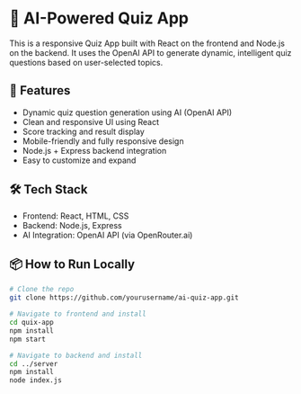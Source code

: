 # 🧠 AI-Powered Quiz App

This is a responsive Quiz App built with React on the frontend and Node.js on the backend. It uses the OpenAI API to generate dynamic, intelligent quiz questions based on user-selected topics.

## 🚀 Features
- Dynamic quiz question generation using AI (OpenAI API)
- Clean and responsive UI using React
- Score tracking and result display
- Mobile-friendly and fully responsive design
- Node.js + Express backend integration
- Easy to customize and expand

## 🛠️ Tech Stack
- Frontend: React, HTML, CSS
- Backend: Node.js, Express
- AI Integration: OpenAI API (via OpenRouter.ai)

## 📦 How to Run Locally
```bash
# Clone the repo
git clone https://github.com/yourusername/ai-quiz-app.git

# Navigate to frontend and install
cd quix-app
npm install
npm start

# Navigate to backend and install
cd ../server
npm install
node index.js